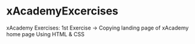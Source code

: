 # xAcademyExcercises

xAcademy Exercises: 
1st Exercise -> Copying landing page of xAcademy home page
  Using HTML & CSS
 

  
  
  
  
